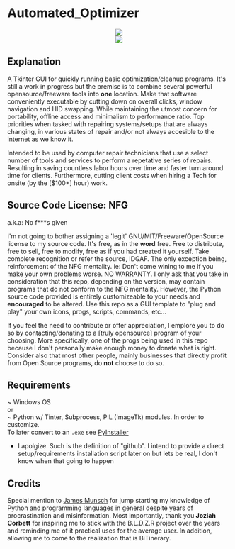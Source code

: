 # Automated_Optimizer
<p align="center">
<img src='http://s9.postimg.org/e89ls5mwv/5291515.png'><br>
<img src='http://s9.postimg.org/kah8inbcv/5_29_15.png'></br>
</p>

## Explanation

A Tkinter GUI for quickly running basic optimization/cleanup programs. It's still a work in progress but the premise is to combine several powerful opensource/freeware tools into <b>one</b> location. Make that software conveniently executable by cutting down on overall clicks, window navigation and HID swapping. While maintaining the utmost concern for portability, offline access and minimalism to performance ratio. Top priorities when tasked with repairing systems/setups that are always changing, in various states of repair and/or not always accesible to the internet as we know it.

Intended to be used by computer repair technicians that use a select number of tools and services to perform a repetative series of repairs. Resulting in saving countless labor hours over time and faster turn around time for clients. Furthermore, cutting client costs when hiring a Tech for onsite (by the [$100+] hour) work.

## Source Code License: NFG
a.k.a: No f***s given

I'm not going to bother assigning a 'legit' GNU/MIT/Freeware/OpenSource license to my source code. It's free, as in the <b>word</b> free. Free to distribute, free to sell, free to modify, free as if you had created it yourself. Take complete recognition or refer the source, IDGAF. The only exception being, reinforcement of the NFG mentality. ie: Don't come wining to me if you make your own problems worse. NO WARRANTY. I only ask that you take in consideration that this repo, depending on the version, may contain programs that do not conform to the NFG mentality. However, the Python source code provided is entirely customizeable to your needs and <b>encouraged</b> to be altered. Use this repo as a GUI template to "plug and play" your own icons, progs, scripts, commands, etc...

If you feel the need to contribute or offer appreciation, I emplore you to do so by contacting/donating to a [truly opensource] program of your choosing. More specifically, one of the progs being used in this repo because I don't personally make enough money to donate what is right. Consider also that most other people, mainly businesses that directly profit from Open Source programs, do <b>not</b> choose to do so.

## Requirements
~ Windows OS<br>
or<br>
~ Python w/ Tinter, Subprocess, PIL (ImageTk) modules. In order to customize.<br>
To later convert to an `.exe` see <a href=https://github.com/pyinstaller/pyinstaller>PyInstaller</a>

* I apolgize. Such is the definition of "github". I intend to provide a direct setup/requirements installation script later on but lets be real, I don't know when that going to happen

## Credits

Special mention to <a href=https://github.com/jmunsch>James Munsch</a> for jump starting my knowledge of Python and programming languages in general despite years of procrastination and misinformation. Most importantly, thank you <b>Joziah Corbett</b> for inspiring me to stick with the B.L.D.Z.R project over the years and reminding me of it practical uses for the average user. In addition, allowing me to come to the realization that is BiTinerary.
